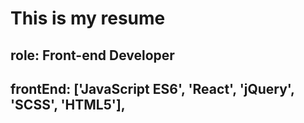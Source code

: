 # This is my resume
## role: Front-end Developer
## frontEnd: ['JavaScript ES6', 'React', 'jQuery', 'SCSS', 'HTML5'],